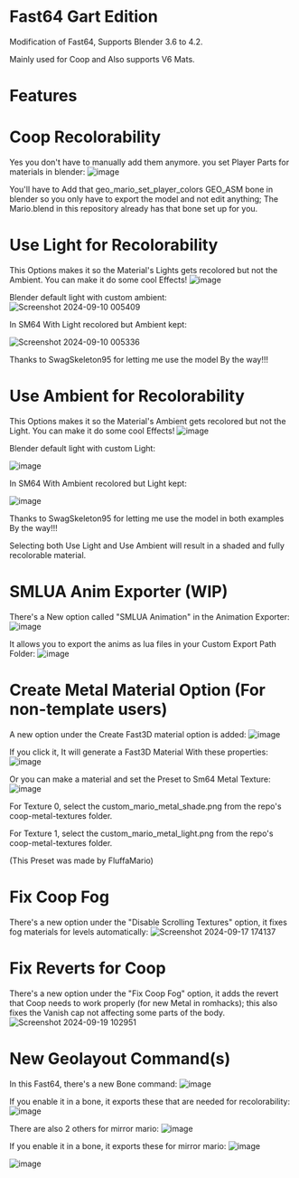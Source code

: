 # Fast64 Gart Edition

Modification of Fast64, Supports Blender 3.6 to 4.2.

Mainly used for Coop and Also supports V6 Mats.

# Features

# Coop Recolorability

Yes you don't have to manually add them anymore. you set Player Parts for materials in blender:
![image](https://github.com/user-attachments/assets/7df8d560-8bb0-4850-b9c1-05ba70a58ba8)
 
You'll have to Add that geo_mario_set_player_colors GEO_ASM bone in blender so you only have to export the model and not edit anything; The Mario.blend in this repository already has that bone set up for you.

# Use Light for Recolorability

This Options makes it so the Material's Lights gets recolored but not the Ambient. You can make it do some cool Effects!
![image](https://github.com/user-attachments/assets/cc9d45bc-5f92-4ae2-ae6a-da1e48f340f3)


Blender default light with custom ambient:
![Screenshot 2024-09-10 005409](https://github.com/user-attachments/assets/2bec3301-bad5-419a-ae86-d7eaceda76b4)


In SM64 With Light recolored but Ambient kept:

![Screenshot 2024-09-10 005336](https://github.com/user-attachments/assets/ec5c5cd7-b779-4157-a1bb-afa80e01bcc9)

Thanks to SwagSkeleton95 for letting me use the model By the way!!!

# Use Ambient for Recolorability

This Options makes it so the Material's Ambient gets recolored but not the Light. You can make it do some cool Effects!
![image](https://github.com/user-attachments/assets/c6d73da1-a150-40b0-8500-0e32166e3bb3)


Blender default light with custom Light:


![image](https://github.com/user-attachments/assets/52f26fd9-b22b-468b-ace9-f75b4f7198f8)


In SM64 With Ambient recolored but Light kept:

![image](https://github.com/user-attachments/assets/379b3f56-7b06-40c5-8a1c-27f7291afc2a)

Thanks to SwagSkeleton95 for letting me use the model in both examples By the way!!!

Selecting both Use Light and Use Ambient will result in a shaded and fully recolorable material.

# SMLUA Anim Exporter (WIP)

There's a New option called "SMLUA Animation" in the Animation Exporter:
![image](https://github.com/user-attachments/assets/7788c9bb-46bc-42ec-8cda-1ec100686161)

It allows you to export the anims as lua files in your Custom Export Path Folder:
![image](https://github.com/user-attachments/assets/5e6a37cb-d33c-4dd1-b03b-a292e2964ab4)

# Create Metal Material Option (For non-template users)

A new option under the Create Fast3D material option is added:
![image](https://github.com/user-attachments/assets/0e6bbd66-efb1-43fe-bf98-c903532bc1d6)

If you click it, It will generate a Fast3D Material With these properties:
![image](https://github.com/user-attachments/assets/1c7d1d25-0035-4b8a-ba12-8be4175810af)

Or you can make a material and set the Preset to Sm64 Metal Texture:
![image](https://github.com/user-attachments/assets/575eb393-df11-4bbc-ab27-bf10db7a9eab)

For Texture 0, select the custom_mario_metal_shade.png from the repo's coop-metal-textures folder.

For Texture 1, select the custom_mario_metal_light.png from the repo's coop-metal-textures folder.

(This Preset was made by FluffaMario)

# Fix Coop Fog

There's a new option under the "Disable Scrolling Textures" option, it fixes fog materials for levels automatically:
![Screenshot 2024-09-17 174137](https://github.com/user-attachments/assets/168e7b52-1439-4612-b916-81ce4be3d854)

# Fix Reverts for Coop

There's a new option under the "Fix Coop Fog" option, it adds the revert that Coop needs to work properly (for new Metal in romhacks); this also fixes the Vanish cap not affecting some parts of the body.
![Screenshot 2024-09-19 102951](https://github.com/user-attachments/assets/17e04012-9500-41bb-ab96-e01c8563a11b)

# New Geolayout Command(s)

In this Fast64, there's a new Bone command:
![image](https://github.com/user-attachments/assets/b65e1cb7-e8c8-432f-9aeb-3c156fa48cf9)

If you enable it in a bone, it exports these that are needed for recolorability:
![image](https://github.com/user-attachments/assets/d945d3ff-7b3b-4f03-bb87-89d6aa3ceb60)

There are also 2 others for mirror mario:
![image](https://github.com/user-attachments/assets/4f6a8a6e-ab7d-49a8-a8a5-ef0c776945d6)

If you enable it in a bone, it exports these for mirror mario:
![image](https://github.com/user-attachments/assets/b5a1904c-9f46-4e0b-b419-7e5c1f10d4bc)

![image](https://github.com/user-attachments/assets/f84e62b0-7e75-4aa8-942a-83149abef9ce)


